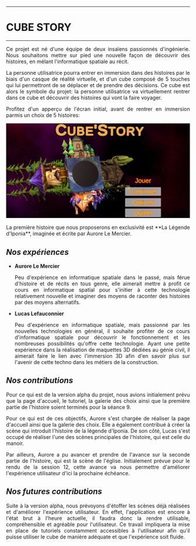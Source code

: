 
---
# **CUBE STORY**
---

<p style="text-align:justify;">
Ce projet est né d'une équipe de deux insaïens passionnés d'ingénierie. Nous souhaitons mettre sur pied une nouvelle façon de découvrir des histoires, en mélant l'informatique spatiale au récit.</p>
<p style="text-align:justify;">
La personne utilisatrice pourra entrer en immersion dans des histoires par le biais d'un casque de réalité virtuelle, et d'un cube composé de 5 touches qui lui permettront de se déplacer et de prendre des décisions. Ce cube est alors le symbole du projet: la personne utilisatrice va virtuellement rentrer dans ce cube et découvrir des histoires qui vont la faire voyager.
</p>
<p style="text-align:justify;">
Profitez d'un apperçu de l'écran initial, avant de rentrer en immersion parmis un choix de 5 histoires:</p>
<center>

![alt text](Accueil-1.png)</center>
<p style="text-align:justify;">La première histoire que nous proposerons en exclusivité est **La Légende d'Iponia**, imaginée et écrite par Aurore Le Mercier.</p>

## ***Nos expériences***
+ **Aurore Le Mercier**
    <p style="text-align:justify;">
    Peu d'expérience en informatique spatiale dans le passé, mais férue d'histoire et de récits en tous genre, elle aimerait mettre à profit ce cours en informatique spatial pour s'initier à cette technologie relativement nouvelle et imaginer des moyens de raconter des histoires par des moyens alternatifs.</p>

+ **Lucas Lefauconnier**
    <p style="text-align:justify;">
    Peu d'expérience en informatique spatiale, mais passionné par les nouvelles technologies en général, il souhaite profiter de ce cours d'informatique spatiale pour découvrir le fonctionnement et les nombreuses possibilités qu'offre cette technologie. Ayant une petite expérience dans la réalisation de maquettes 3D dédiées au génie civil, il aimerait faire le lien avec l'immersion 3D afin d'en savoir plus sur l'avenir de cette techno dans les métiers de la construction.
    </p>


## ***Nos contributions***

<p style="text-align:justify;">
Pour ce qui est de la version alpha du projet, nous avions initialement prévu que la page d'accueil, le tutoriel, la galerie des choix ainsi que la première partie de l'histoire soient terminés pour la séance 9.</p>

<p style="text-align:justify;">Pour ce qui est de ces objectifs, Aurore s'est chargée de réaliser la page d'accueil ainsi que la galerie des choix. Elle a également contribué à créer la scène qui introduit l'histoire de la légende d'Iponia. De son côté, Lucas s'est occupé de réaliser l'une des scènes principales de l'histoire, qui est celle du manoir.</p>

<p style="text-align:justify;">Par ailleurs, Aurore a pu avancer et prendre de l'avance sur la seconde partie de l'histoire, qui est la scène de l'église. Initialement prévue pour le rendu de la session 12, cette avance va nous permettre d'améliorer l'expérience utilisateur d'ici la prochaine échéance.</p>


## ***Nos futures contributions***

<p style="text-align:justify;">
Suite à la version alpha, nous prévoyons d'étoffer les scènes déjà réalisées et d'améliorer l'expérience utilisateur. En effet, l'application est encore à l'état brut à l'heure actuelle, il faudra donc la rendre utilisable, compréhensible et agréable pour l'utilisateur. Ce travail impliquera la mise en place de tutoriels constamment accessibles à l'utilisateur afin qu'il puisse utiliser le cube de manière adéquate et que l'expérience soit fluide.</p>